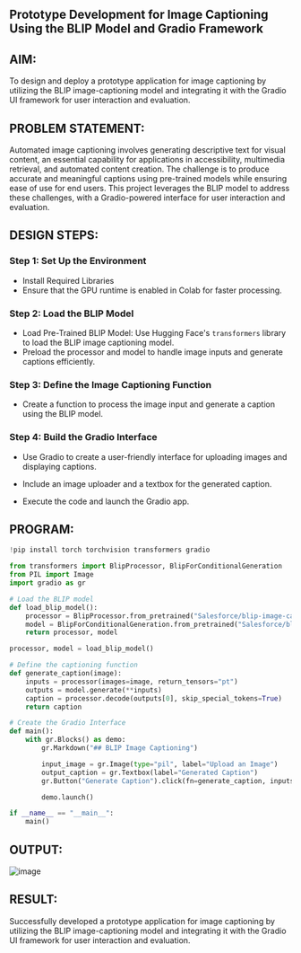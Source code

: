 ## Prototype Development for Image Captioning Using the BLIP Model and Gradio Framework

## AIM:
To design and deploy a prototype application for image captioning by utilizing the BLIP image-captioning model and integrating it with the Gradio UI framework for user interaction and evaluation.

## PROBLEM STATEMENT:
Automated image captioning involves generating descriptive text for visual content, an essential capability for applications in accessibility, multimedia retrieval, and automated content creation. The challenge is to produce accurate and meaningful captions using pre-trained models while ensuring ease of use for end users. This project leverages the BLIP model to address these challenges, with a Gradio-powered interface for user interaction and evaluation.

## DESIGN STEPS:
### Step 1: Set Up the Environment
- Install Required Libraries
- Ensure that the GPU runtime is enabled in Colab for faster processing.

### Step 2: Load the BLIP Model
- Load Pre-Trained BLIP Model:
    Use Hugging Face's `transformers` library to load the BLIP image captioning model.
- Preload the processor and model to handle image inputs and generate captions efficiently.

### Step 3: Define the Image Captioning Function
- Create a function to process the image input and generate a caption using the BLIP model.

### Step 4: Build the Gradio Interface
- Use Gradio to create a user-friendly interface for uploading images and displaying captions.
- Include an image uploader and a textbox for the generated caption.

  
- Execute the code and launch the Gradio app.

## PROGRAM:
```python
!pip install torch torchvision transformers gradio

from transformers import BlipProcessor, BlipForConditionalGeneration
from PIL import Image
import gradio as gr

# Load the BLIP model
def load_blip_model():
    processor = BlipProcessor.from_pretrained("Salesforce/blip-image-captioning-base")
    model = BlipForConditionalGeneration.from_pretrained("Salesforce/blip-image-captioning-base")
    return processor, model

processor, model = load_blip_model()

# Define the captioning function
def generate_caption(image):
    inputs = processor(images=image, return_tensors="pt")
    outputs = model.generate(**inputs)
    caption = processor.decode(outputs[0], skip_special_tokens=True)
    return caption

# Create the Gradio Interface
def main():
    with gr.Blocks() as demo:
        gr.Markdown("## BLIP Image Captioning")

        input_image = gr.Image(type="pil", label="Upload an Image")
        output_caption = gr.Textbox(label="Generated Caption")
        gr.Button("Generate Caption").click(fn=generate_caption, inputs=input_image, outputs=output_caption)

        demo.launch()

if __name__ == "__main__":
    main()

```

## OUTPUT:
![image](https://github.com/user-attachments/assets/e4e822a0-dbfb-4ab9-897c-75c89ca38171)

## RESULT:
Successfully developed a prototype application for image captioning by utilizing the BLIP image-captioning model and integrating it with the Gradio UI framework for user interaction and evaluation.
